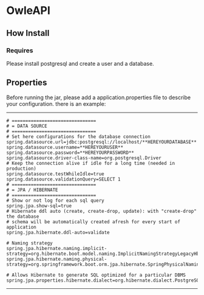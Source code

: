 # OwleAPI

## How Install

### Requires

Please install postgresql and create a user and a database.

## Properties

Before running the jar, please add a application.properties file to describe your configuration. there is an example:

------------------
```
# ===============================
# = DATA SOURCE
# ===============================
# Set here configurations for the database connection
spring.datasource.url=jdbc:postgresql://localhost/**HEREYOURDATABASE**
spring.datasource.username=**HEREYOURUSER**
spring.datasource.password=**HEREYOURPASSWORD**
spring.datasource.driver-class-name=org.postgresql.Driver
# Keep the connection alive if idle for a long time (needed in production)
spring.datasource.testWhileIdle=true
spring.datasource.validationQuery=SELECT 1
# ===============================
# = JPA / HIBERNATE
# ===============================
# Show or not log for each sql query
spring.jpa.show-sql=true
# Hibernate ddl auto (create, create-drop, update): with "create-drop" the database
# schema will be automatically created afresh for every start of application
spring.jpa.hibernate.ddl-auto=validate

# Naming strategy
spring.jpa.hibernate.naming.implicit-strategy=org.hibernate.boot.model.naming.ImplicitNamingStrategyLegacyHbmImpl
spring.jpa.hibernate.naming.physical-strategy=org.springframework.boot.orm.jpa.hibernate.SpringPhysicalNamingStrategy

# Allows Hibernate to generate SQL optimized for a particular DBMS
spring.jpa.properties.hibernate.dialect=org.hibernate.dialect.PostgreSQLDialect
```

------------------
